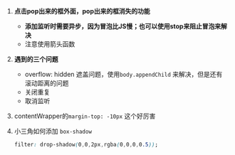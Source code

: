 1. **点击pop出来的框外面，pop出来的框消失的功能** 
   - **添加监听时需要异步，因为冒泡比JS慢；也可以使用stop来阻止冒泡来解决**  
   - 注意使用箭头函数

2. **遇到的三个问题** 
   - overflow: hidden 遮盖问题，使用`body.appendChild` 来解决，但是还有滚动距离的问题
   - 关闭重复
   - 取消监听
3. contentWrapper的`margin-top: -10px` 这个好厉害

4. 小三角如何添加 `box-shadow` 

   ```css
   filter: drop-shadow(0,0,2px,rgba(0,0,0,0.5));
   ```

   